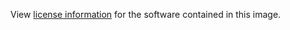 View [license information](https://raw.githubusercontent.com/flectra-hq/flectra/1.0/LICENSE) for the software contained in this image.
